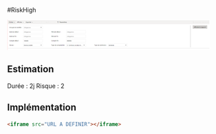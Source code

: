 #RiskHigh

![Pasted image 20230125103133](../medias/Pasted%20image%2020230125103133.png)

## Estimation

Durée : 2j
Risque : 2

## Implémentation

```html
<iframe src="URL A DEFINIR"></iframe>
```